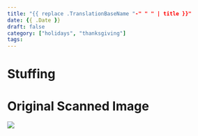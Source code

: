 ```yaml
---
title: "{{ replace .TranslationBaseName "-" " " | title }}"
date: {{ .Date }}
draft: false
category: ["holidays", "thanksgiving"]
tags:
---
```


# Stuffing

# Original Scanned Image

![](/static/holidays/.png)
